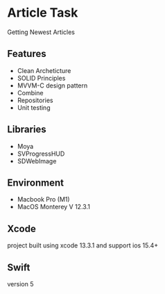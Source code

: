 # Article Task
Getting Newest Articles


## Features
- Clean Archeticture 
- SOLID Principles
- MVVM-C design pattern
- Combine
- Repositories
- Unit testing

## Libraries
- Moya
- SVProgressHUD
- SDWebImage

## Environment
- Macbook Pro (M1)
- MacOS Monterey V 12.3.1

## Xcode
project built using xcode 13.3.1 and support ios 15.4+

## Swift
version 5
